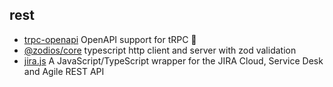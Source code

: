 ## rest

- [trpc-openapi](https://github.com/jlalmes/trpc-openapi) OpenAPI support for tRPC 🧩
- [@zodios/core](https://github.com/ecyrbe/zodios) typescript http client and server with zod validation
- [jira.js](https://github.com/MrRefactoring/jira.js) A JavaScript/TypeScript wrapper for the JIRA Cloud, Service Desk and Agile REST API